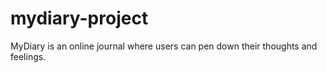 # mydiary-project
MyDiary is an online journal where users can pen down their thoughts and feelings.
